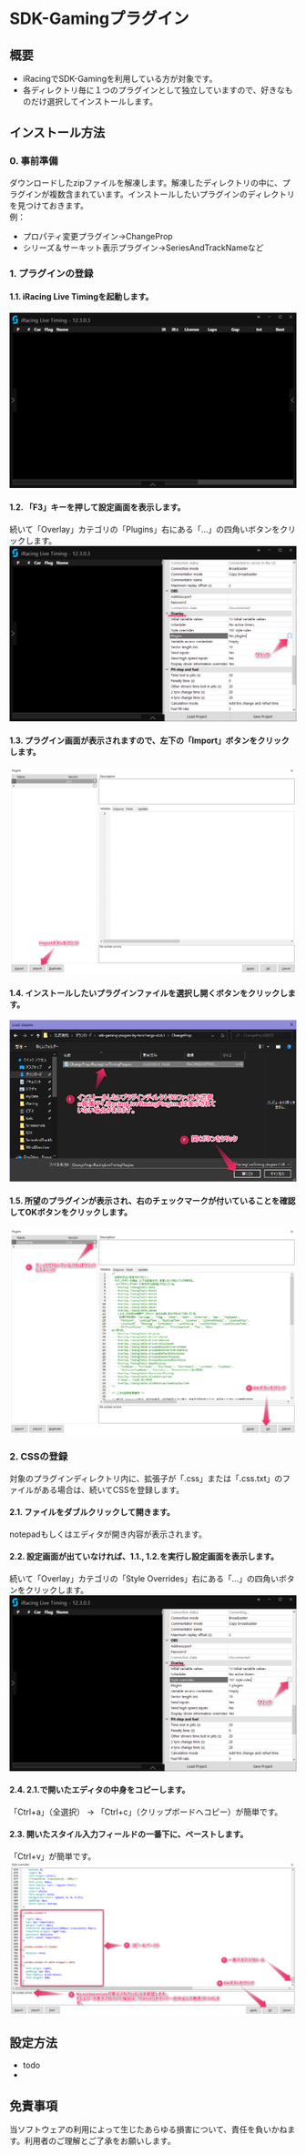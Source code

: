 SDK-Gamingプラグイン
==================

概要
------------
* iRacingでSDK-Gamingを利用している方が対象です。
* 各ディレクトリ毎に１つのプラグインとして独立していますので、好きなものだけ選択してインストールします。

インストール方法
------------

### 0. 事前準備
ダウンロードしたzipファイルを解凍します。解凍したディレクトリの中に、プラグインが複数含まれています。インストールしたいプラグインのディレクトリを見つけておきます。  
例：
* プロパティ変更プラグイン→ChangeProp
* シリーズ＆サーキット表示プラグイン→SeriesAndTrackNameなど

### 1. プラグインの登録

#### 1.1. iRacing Live Timingを起動します。
![iRacing Live Timing](../images/00_live_timing.png)

#### 1.2. 「F3」キーを押して設定画面を表示します。
続いて「Overlay」カテゴリの「Plugins」右にある「...」の四角いボタンをクリックします。
![Click plugin button](../images/01_press_f3.png)

#### 1.3. プラグイン画面が表示されますので、左下の「Import」ボタンをクリックします。
![Click Import button](../images/02_plugin_list.png)

#### 1.4. インストールしたいプラグインファイルを選択し開くボタンをクリックします。
![Select plugin file](../images/03_select_plugin.png)

#### 1.5. 所望のプラグインが表示され、右のチェックマークが付いていることを確認してOKボタンをクリックします。
![Click ok button](../images/04_enable_plugin.png)

### 2. CSSの登録

対象のプラグインディレクトリ内に、拡張子が「.css」または「.css.txt」のファイルがある場合は、続いてCSSを登録します。

#### 2.1. ファイルをダブルクリックして開きます。
notepadもしくはエディタが開き内容が表示されます。

#### 2.2. 設定画面が出ていなければ、1.1., 1.2.を実行し設定画面を表示します。
続いて「Overlay」カテゴリの「Style Overrides」右にある「...」の四角いボタンをクリックします。
![Select plugin file](../images/05_style_overrides.png)

#### 2.4. 2.1.で開いたエディタの中身をコピーします。
「Ctrl+a」（全選択） → 「Ctrl+c」（クリップボードへコピー）が簡単です。

#### 2.3. 開いたスタイル入力フィールドの一番下に、ペーストします。
「Ctrl+v」が簡単です。
![Select plugin file](../images/06_append_styles.png)

設定方法
------------
* todo
*
免責事項
------------
当ソフトウェアの利用によって生じたあらゆる損害について、責任を負いかねます。利用者のご理解とご了承をお願いします。